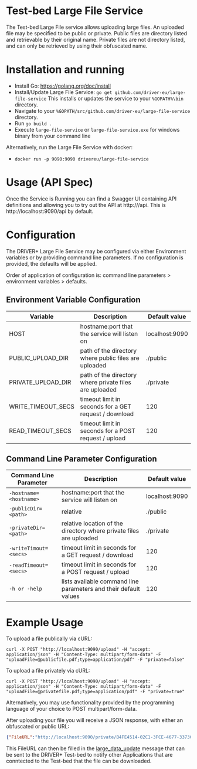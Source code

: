 # Test-bed Large File Service

The Test-bed Large File service allows uploading large files. An uploaded file may be specified to be public or private. Public files are directory listed and retrievable by their original name. Private files are not directory listed, and can only be retrieved by using their obfuscated name.

# Installation and running

* Install Go: https://golang.org/doc/install
* Install/Update Large File Service: `go get github.com/driver-eu/large-file-service` This installs or updates the service to your `%GOPATH%\bin` directory.
* Navigate to your `%GOPATH/src/github.com/driver-eu/large-file-service` directory.
* Run `go build .`
* Execute `large-file-service` or `large-file-service.exe` for windows binary from your command line

Alternatively, run the Large File Service with docker:

* `docker run -p 9090:9090 drivereu/large-file-service`

# Usage (API Spec)

Once the Service is Running you can find a Swagger UI containing API definitions and allowing you to try out the API at http://<hostname>/api. This is http://localhost:9090/api by default.

# Configuration

The DRIVER+ Large File Service may be configured via either Environment variables or by providing command line parameters. If no configuration is provided, the defaults will be applied.

Order of application of configuration is: command line parameters > environment variables > defaults.

## Environment Variable Configuration

| Variable           | Description                                                         | Default value  |
|--------------------|---------------------------------------------------------------------|----------------|
| HOST               | hostname:port that the service will listen on                       | localhost:9090 |
| PUBLIC_UPLOAD_DIR  | path of the directory where public files are uploaded               | ./public       |
| PRIVATE_UPLOAD_DIR | path of the directory where private files are uploaded              | ./private      |
| WRITE_TIMEOUT_SECS | timeout limit in seconds for a GET request / download               | 120            |
| READ_TIMEOUT_SECS  | timeout limit in seconds for a POST request / upload                | 120            |

## Command Line Parameter Configuration

| Command Line Parameter             | Description                                                         | Default value  |
|------------------------------------|---------------------------------------------------------------------|----------------|
| `-hostname=<hostname>`             | hostname:port that the service will listen on                       | localhost:9090 |
| `-publicDir=<path>`                | relative                                                            | ./public       |
| `-privateDir=<path>`               | relative location of the directory where private files are uploaded | ./private      |
| `-writeTimout=<secs>`              | timeout limit in seconds for a GET request / download               | 120            |
| `-readTimeout=<secs>`              | timeout limit in seconds for a POST request / upload                | 120            |
| `-h or -help`                      | lists available command line parameters and their default values    | 120            |

# Example Usage

To upload a file publically via cURL:

`curl -X POST "http://localhost:9090/upload" -H "accept: application/json" -H "Content-Type: multipart/form-data" -F "uploadFile=@publicfile.pdf;type=application/pdf" -F "private=false"`

To upload a file privately via cURL:

`curl -X POST "http://localhost:9090/upload" -H "accept: application/json" -H "Content-Type: multipart/form-data" -F "uploadFile=@privatefile.pdf;type=application/pdf" -F "private=true"`

Alternatively, you may use functionality provided by the programming language of your choice to POST multipart/form-data.

After uploading your file you will receive a JSON response, with either an obfuscated or public URL:

```json
{"FileURL":"http://localhost:9090/private/B4FE4514-02C1-3FCE-4677-3373C7D5E914.pdf"}
```
This FileURL can then be filled in the [large_data_update](https://github.com/DRIVER-EU/avro-schemas/blob/master/core/large-data/system_large_data_update-value.avsc) message that can be sent to the DRIVER+ Test-bed to notify other Applications that are conntected to the Test-bed that the file can be downloaded.

